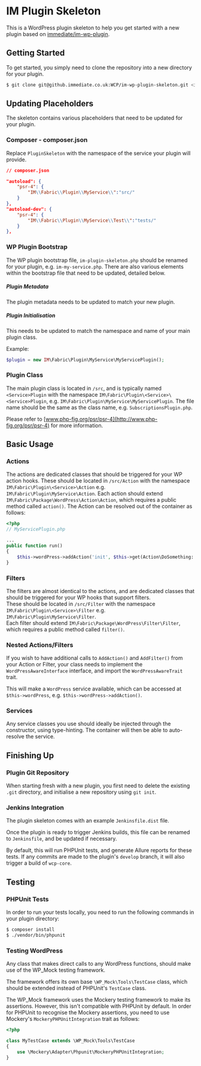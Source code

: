 # IM Plugin Skeleton
This is a WordPress plugin skeleton to help you get started with a new plugin based on [immediate/im-wp-plugin](https://github.immediate.co.uk/WCP-Packages/im-wp-plugin).

## Getting Started
To get started, you simply need to clone the repository into a new directory for your plugin.
```bash
$ git clone git@github.immediate.co.uk:WCP/im-wp-plugin-skeleton.git <im-new-plugin>
```

## Updating Placeholders
The skeleton contains various placeholders that need to be updated for your plugin.
### Composer - composer.json
Replace `PluginSkeleton` with the namespace of the service your plugin will provide.
```json
// composer.json

"autoload": {
    "psr-4": {
        "IM\\Fabric\\Plugin\\MyService\\":"src/"
    }
},
"autoload-dev": {
    "psr-4": {
        "IM\\Fabric\\Plugin\\MyService\\Test\\":"tests/"
    }
},
```

### WP Plugin Bootstrap
The WP plugin bootstrap file, `im-plugin-skeleton.php` should be renamed for your plugin, e.g. `im-my-service.php`.
There are also various elements within the bootstrap file that need to be updated, detailed below.

##### Plugin Metadata
The plugin metadata needs to be updated to match your new plugin.

##### Plugin Initialisation
This needs to be updated to match the namespace and name of your main plugin class.

Example:
```php
$plugin = new IM\Fabric\Plugin\MyService\MyServicePlugin();
```

### Plugin Class
The main plugin class is located in `/src`, and is typically named `<Service>Plugin` with the namespace `IM\Fabric\Plugin\<Service>\<Service>Plugin`, e.g. `IM\Fabric\Plugin\MyService\MyServicePlugin`.
The file name should be the same as the class name, e.g. `SubscriptionsPlugin.php`.
   
Please refer to [www.php-fig.org/psr/psr-4](http://www.php-fig.org/psr/psr-4) for more information.

## Basic Usage

### Actions
The actions are dedicated classes that should be triggered for your WP action hooks.
These should be located in `/src/Action` with the namespace `IM\Fabric\Plugin\<Service>\Action` e.g. `IM\Fabric\Plugin\MyService\Action`.
Each action should extend `IM\Fabric\Package\WordPress\Action\Action`, which requires a public method called `action()`.
The Action can be resolved out of the container as follows:
```php
<?php
// MyServicePlugin.php

...
public function run()
{
    $this->wordPress->addAction('init', $this->get(Action\DoSomething::class));
}
```

### Filters
The filters are almost identical to the actions, and are dedicated classes that should be triggered for your WP hooks that support filters.\
These should be located in `/src/Filter` with the namespace `IM\Fabric\Plugin\<Service>\Filter` e.g. `IM\Fabric\Plugin\MyService\Filter`.\
Each filter should extend `IM\Fabric\Package\WordPress\Filter\Filter`, which requires a public method called `filter()`.

### Nested Actions/Filters
If you wish to have additional calls to `AddAction()` and `AddFilter()` from your Action or Filter, your class needs to implement
the `WordPressAwareInterface` interface, and import the `WordPressAwareTrait` trait.

This will make a `WordPress` service available, which can be accessed at `$this->wordPress`, e.g. `$this->wordPress->addAction()`.

### Services
Any service classes you use should ideally be injected through the constructor, using type-hinting. The container will then be able to auto-resolve the service.

## Finishing Up

### Plugin Git Repository
When starting fresh with a new plugin, you first need to delete the existing `.git` directory, and initialise a new repository using `git init`.

### Jenkins Integration
The plugin skeleton comes with an example `Jenkinsfile.dist` file.

Once the plugin is ready to trigger Jenkins builds, this file can be renamed to `Jenkinsfile`, and be updated if necessary.

By default, this will run PHPUnit tests, and generate Allure reports for these tests. If any commits are made to the plugin's `develop` branch, it will also trigger a build of `wcp-core`.

## Testing

### PHPUnit Tests
In order to run your tests locally, you need to run the following commands in your plugin directory:
```bash
$ composer install
$ ./vendor/bin/phpunit
```

### Testing WordPress
Any class that makes direct calls to any WordPress functions, should make use of the WP_Mock testing framework.

The framework offers its own base `\WP_Mock\Tools\TestCase` class, which should be extended instead of PHPUnit's `TestCase` class.

The WP_Mock framework uses the Mockery testing framework to make its assertions. However, this isn't compatible with PHPUnit by default. In order for PHPUnit to recognise the Mockery assertions, you need to use Mockery's `MockeryPHPUnitIntegration` trait as follows:

```php
<?php

class MyTestCase extends \WP_Mock\Tools\TestCase
{
    use \Mockery\Adapter\Phpunit\MockeryPHPUnitIntegration;
}
```
